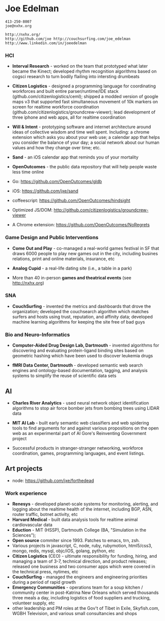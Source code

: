 # Joe Edelman

    413-250-8007
    joe@nxhx.org
    
    http://nxhx.org/
    http://github.com/jxe http://couchsurfing.com/joe_edelman http://www.linkedin.com/in/joeedelman



### HCI

* **Interval Research** - worked on the team that prototyped what later became the Kinect; developed rhythm recognition algorithms based on cogsci research to turn bodily flailing into intersting drumbeats

* **Citizen Logistics** - designed a programming language for coordinating workforces and built entire parser/runtime/IDE stack (github.com/citizenlogistics/ceml);  shipped a modded version of google maps v3 that supported fast simultaneous movement of 10k markers on screen for realtime workforce coordination (github.com/citizenlogistics/groundcrew-viewer);  lead development of three iphone and web apps, all for realtime coordination

* **Will & Intent** - prototyping software and internet architecture around ideas of collective wisdom and time well spent. Including: a chrome extension which asks you about your web use; a calendar app that helps you consider the balance of your day; a social network about our human values and how they change over time; etc.

* **Sand** - an iOS calendar app that reminds you of your mortality

* **OpenOutcomes** - the public data repository that will help people waste less time online

* Go:  https://github.com/OpenOutcomes/gldb
* iOS:  https://github.com/jxe/sand
* coffeescript:  https://github.com/OpenOutcomes/hindsight
* Optimized JS/DOM: http://github.com/citizenlogistics/groundcrew-viewer
* A Chrome extension: https://github.com/OpenOutcomes/NoRegrets



### Game Design and Public Interventions

* **Come Out and Play** - co-managed a real-world games festival in SF that draws 6000 people to play new games out in the city, including busines relations, print and online materials, insurance, etc

* **Analog Cupid** - a real-life dating site (i.e., a table in a park)

* More than 40 in-person **games and theatrical events** (see http://nxhx.org)


### SNA

* **CouchSurfing** - invented the metrics and dashboards that drove the organization; developed the couchsearch algorithm which matches surfers and hosts using trust, reputation, and affinity data;  developed machine learning algorithms for keeping the site free of bad guys


### Bio and Neuro-Informatics

* **Computer-Aided Drug Design Lab, Dartmouth** - invented algorithms for discovering and evaluating protein-ligand binding sites based on geometric hashing which have been used to discover leukemia drugs

* **fMRI Data Center, Dartmouth** - developed semantic web search engines and ontology-based documentation, tagging, and analysis systems to simplify the reuse of scientific data sets


## AI

* **Charles River Analytics** - used neural network object identification algorithms to stop air force bomber jets from bombing trees using LIDAR data
* **MIT AI Lab** - built early semantic web classifiers and web spidering tools to find arguments for and against various propositions on the open web as an experimental part of Al Gore's Reinventing Government project



* Successful products in stranger-stranger networking, workforce coordination, games, programming languages, and event listings.



## Art projects

* node:  https://github.com/jxe/forthedead




### Work experience

* **Renesys** - developed planet-scale systems for monitoring, alerting, and logging about the realtime health of the internet, including BGP, ASN, router traffic, botnet activity, etc
* **Harvard Medical** - built data analysis tools for realtime animal cardiovascular data
* **Eduction** - MIT (HSSP), Dartmouth College (BA, "Simulation in the Sciences");
* **Open source** commiter since 1993.  Patches to emacs, trn, zsh.
* Various projects in javascript, C, node, ruby, rubymotion, html5/css3, mongo, redis, mysql, objc/iOS, golang, python, etc
* **Citizen Logistics** (CEO) - ultimate responsibility for funding, hiring, and managing a team of 3-7, technical direction, and product releases; released one business and two consumer apps which were covered in the technical press, nytimes, etc
* **CouchSurfing** - managed the engineers and engineering priorities during a period of rapid growth
* **Emergency Communities** - operations team for a soup kitchen / community center in post-Katrina New Orleans which served thousands three meals a day, including logistics of food suppliers and trucking, volunteer supply, etc
* other leadership and PM roles at the Gov't of Tibet in Exile, Skyfish.com, WGBH Television, and various small consultancies and shops


